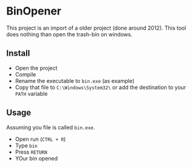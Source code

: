 # BinOpener

This project is an import of a older project (done around 2012).
This tool does nothing than open the trash-bin on windows.

## Install

- Open the project
- Compile
- Rename the executable to `bin.exe` (as example)
- Copy that file to `C:\Windows\System32\` or add the destination to your `PATH` variable

## Usage

Assuming you file is called `bin.exe`.

- Open run (`CTRL + R`)
- Type `bin`
- Press `RETURN`
- YOur bin opened

